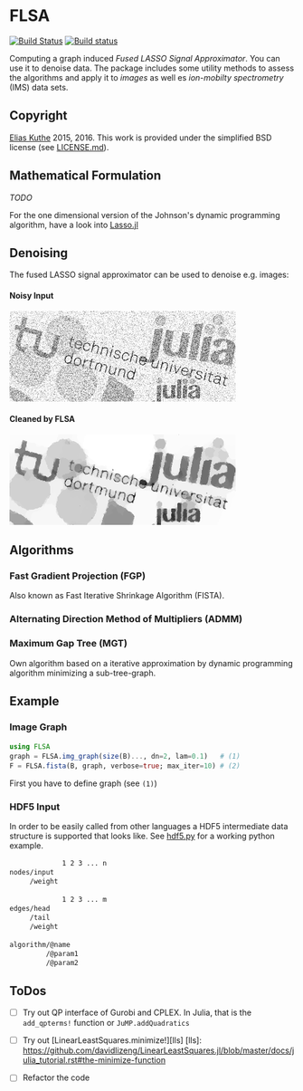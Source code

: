 # FLSA

[![Build Status](https://travis-ci.org/EQt/FLSA.jl.svg?branch=master)](https://travis-ci.org/EQt/FLSA.jl)
[![Build status](https://ci.appveyor.com/api/projects/status/e28l9al5h3r0hmcu/branch/master?svg=true)](https://ci.appveyor.com/project/EQt/flsa-jl/branch/master)

Computing a graph induced *Fused LASSO Signal Approximator*.
You can use it to denoise data.
The package includes some utility methods to assess the algorithms and
apply it to *images* as well es *ion-mobilty spectrometry* (IMS) data sets.

## Copyright

[Elias Kuthe](mailto:elias.kuthe@tu-dortmund.de) 2015, 2016.
This work is provided under the simplified BSD license (see [LICENSE.md](/LICENSE.md)).


## Mathematical Formulation

*TODO*

For the one dimensional version of the Johnson's dynamic programming algorithm, have a look into
[Lasso.jl](https://github.com/simonster/Lasso.jl)

## Denoising
The fused LASSO signal approximator can be used to denoise e.g. images:
#### Noisy Input
![demo noise](resources/demo_noise.png?raw=true "noisy input data")

#### Cleaned by FLSA
![demo flsa](resources/demo_flsa.png?raw=true "after cleaning with FLSA")


## Algorithms

### Fast Gradient Projection (FGP)
Also known as Fast Iterative Shrinkage Algorithm (FISTA).

### Alternating Direction Method of Multipliers (ADMM)

### Maximum Gap Tree (MGT)
Own algorithm based on a iterative approximation by dynamic programming algorithm minimizing a sub-tree-graph.


## Example

### Image Graph
```julia
using FLSA
graph = FLSA.img_graph(size(B)..., dn=2, lam=0.1)   # (1)
F = FLSA.fista(B, graph, verbose=true; max_iter=10) # (2)
```

First you have to define graph (see `(1)`)

### HDF5 Input
In order to be easily called from other languages a HDF5 intermediate data structure is supported that looks like.
See [hdf5.py](/examples/hdf5.py) for a working python example.

```
             1 2 3 ... n
nodes/input
     /weight

             1 2 3 ... m
edges/head
     /tail
     /weight

algorithm/@name
         /@param1
         /@param2
```


## ToDos
- [ ] Try out QP interface of Gurobi and CPLEX.
      In Julia, that is the `add_qpterms!` function or `JuMP.addQuadratics`
      
- [ ] Try out [LinearLeastSquares.minimize!][lls]
  [lls]: https://github.com/davidlizeng/LinearLeastSquares.jl/blob/master/docs/julia_tutorial.rst#the-minimize-function

- [ ] Refactor the code
